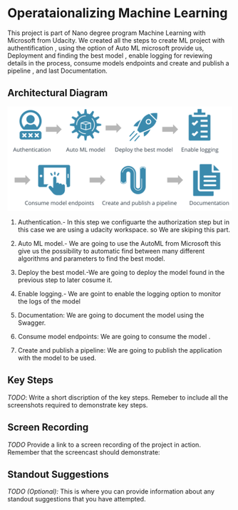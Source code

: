 # Operataionalizing Machine Learning

This project is part of Nano degree program Machine Learning with Microsoft from Udacity. We created all the steps to create ML project with authentification , using the option of Auto ML microsoft provide us, Deployment and finding the best model , enable logging for reviewing details in the process, consume models endpoints and create and publish a pipeline , and last Documentation. 



## Architectural Diagram

![Steps ML](./Images/stepsml.png)

1) Authentication.- In this step we configuarte the authorization step but in this case we are using a udacity workspace. so We are skiping this part.

2) Auto ML model.- We are going to use the AutoML from Microsoft this give us the possibility to automatic find between many different algorithms and parameters to find the best model. 

3) Deploy the best model.-We are going to deploy the model found in the previous step to later cosume it.

4) Enable logging.- We are goint to enable the logging option to monitor the logs of the model

5) Documentation: We are going to document the model using the Swagger.

6) Consume model endpoints: We are going to consume the model .

7) Create and publish a pipeline: We are going to publish the application with the model to be used.

## Key Steps
*TODO*: Write a short discription of the key steps. Remeber to include all the screenshots required to demonstrate key steps. 

## Screen Recording
*TODO* Provide a link to a screen recording of the project in action. Remember that the screencast should demonstrate:

## Standout Suggestions
*TODO (Optional):* This is where you can provide information about any standout suggestions that you have attempted.
